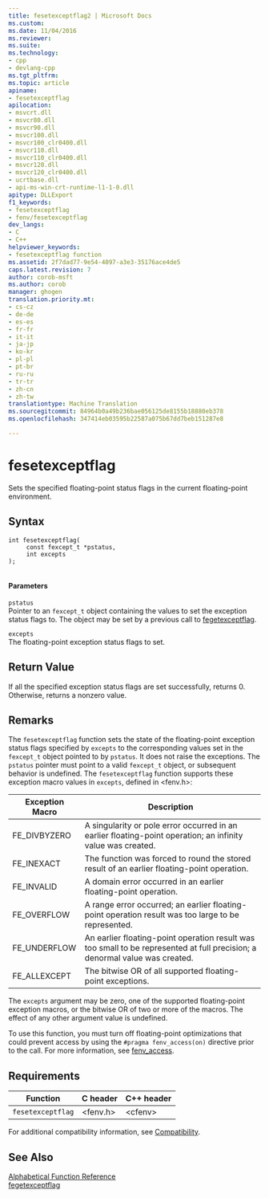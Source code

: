 ```yaml
---
title: fesetexceptflag2 | Microsoft Docs
ms.custom: 
ms.date: 11/04/2016
ms.reviewer: 
ms.suite: 
ms.technology:
- cpp
- devlang-cpp
ms.tgt_pltfrm: 
ms.topic: article
apiname:
- fesetexceptflag
apilocation:
- msvcrt.dll
- msvcr80.dll
- msvcr90.dll
- msvcr100.dll
- msvcr100_clr0400.dll
- msvcr110.dll
- msvcr110_clr0400.dll
- msvcr120.dll
- msvcr120_clr0400.dll
- ucrtbase.dll
- api-ms-win-crt-runtime-l1-1-0.dll
apitype: DLLExport
f1_keywords:
- fesetexceptflag
- fenv/fesetexceptflag
dev_langs:
- C
- C++
helpviewer_keywords:
- fesetexceptflag function
ms.assetid: 2f7dad77-9e54-4097-a3e3-35176ace4de5
caps.latest.revision: 7
author: corob-msft
ms.author: corob
manager: ghogen
translation.priority.mt:
- cs-cz
- de-de
- es-es
- fr-fr
- it-it
- ja-jp
- ko-kr
- pl-pl
- pt-br
- ru-ru
- tr-tr
- zh-cn
- zh-tw
translationtype: Machine Translation
ms.sourcegitcommit: 84964b0a49b236bae056125de8155b18880eb378
ms.openlocfilehash: 347414eb03595b22587a075b67dd7beb151287e8

---
```

# fesetexceptflag
Sets the specified floating-point status flags in the current floating-point environment.  
  
## Syntax  
  
```  
int fesetexceptflag(  
     const fexcept_t *pstatus,  
     int excepts  
);  
  
```  
  
#### Parameters  
 `pstatus`  
 Pointer to an  `fexcept_t` object containing the values to set the exception status flags to. The object may be set by a previous call to [fegetexceptflag](http://msdn.microsoft.com/Library/5031bc1a-9834-4573-9113-160a55eb9654).  
  
 `excepts`  
 The floating-point exception status flags to set.  
  
## Return Value  
 If all the specified exception status flags are set successfully, returns 0. Otherwise, returns     a nonzero value.  
  
## Remarks  
 The `fesetexceptflag` function sets the state of the floating-point exception status flags specified by `excepts` to the corresponding values set in the `fexcept_t` object pointed to by `pstatus`.  It does not raise the exceptions. The `pstatus` pointer must point to a valid `fexcept_t` object, or subsequent behavior is undefined. The `fesetexceptflag` function supports these exception macro values in `excepts`, defined in \<fenv.h>:  
  
|Exception Macro|Description|  
|---------------------|-----------------|  
|FE_DIVBYZERO|A singularity or pole error occurred in an earlier floating-point operation; an infinity value was created.|  
|FE_INEXACT|The function was forced to round the stored result of an earlier floating-point operation.|  
|FE_INVALID|A domain error occurred in an earlier floating-point operation.|  
|FE_OVERFLOW|A range error occurred; an earlier floating-point operation result was too large to be represented.|  
|FE_UNDERFLOW|An earlier floating-point operation result was too small to be represented at full precision; a denormal value was created.|  
|FE_ALLEXCEPT|The bitwise OR of all supported floating-point exceptions.|  
  
 The `excepts` argument may be zero, one of the supported floating-point exception macros, or the bitwise OR of two or more of the macros. The effect of any other argument value is undefined.  
  
 To use this function, you must turn off floating-point optimizations that could prevent access by using the `#pragma fenv_access(on)` directive prior to the call. For more information, see [fenv_access](../../preprocessor/fenv-access.md).  
  
## Requirements  
  
|Function|C header|C++ header|  
|--------------|--------------|------------------|  
|`fesetexceptflag`|\<fenv.h>|\<cfenv>|  
  
 For additional compatibility information, see [Compatibility](../../c-runtime-library/compatibility.md).  
  
## See Also  
 [Alphabetical Function Reference](../../c-runtime-library/reference/crt-alphabetical-function-reference.md)   
 [fegetexceptflag](../../c-runtime-library/reference/fegetexceptflag2.md)


<!--HONumber=Jan17_HO1-->


